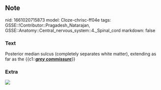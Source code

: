 ## Note
nid: 1661020715873
model: Cloze-chrisc-ff04e
tags: GSSE::!Contributor::Pragadesh_Natarajan, GSSE::Anatomy::Central_nervous_system::4._Spinal_cord
markdown: false

### Text
Posterior median sulcus (completely separates white matter),
extending as far as the {{c1::<b><i><u>grey
commissure</u></i></b>}}

### Extra
<img src="paste-7d755caadf037d9accd7482a57cbedad1fcb5672.jpg">
